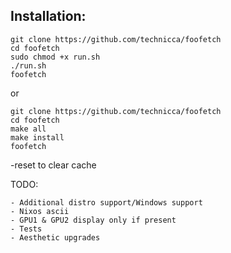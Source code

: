 ## Installation:
```
git clone https://github.com/technicca/foofetch
cd foofetch
sudo chmod +x run.sh
./run.sh
foofetch
```

or

```
git clone https://github.com/technicca/foofetch
cd foofetch
make all
make install
foofetch
```

-reset to clear cache

TODO:

    - Additional distro support/Windows support
    - Nixos ascii
    - GPU1 & GPU2 display only if present
    - Tests
    - Aesthetic upgrades